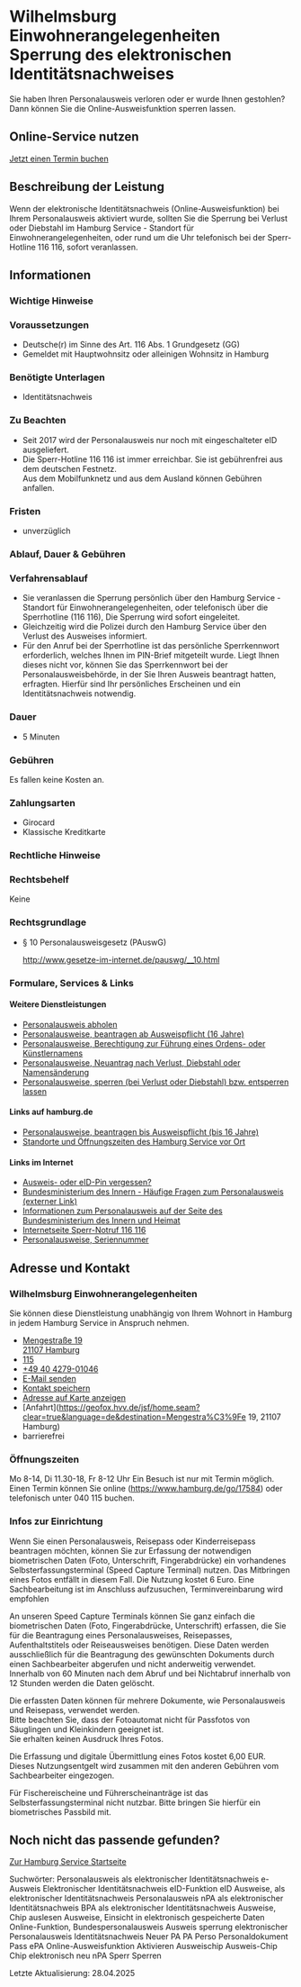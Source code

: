 




Wilhelmsburg Einwohnerangelegenheiten Sperrung des elektronischen Identitätsnachweises
======================================================================================

Sie haben Ihren Personalausweis verloren oder er wurde Ihnen gestohlen? Dann können Sie die Online-Ausweisfunktion sperren lassen.

Online-Service nutzen
---------------------

[Jetzt einen Termin buchen](https://serviceportal.hamburg.de/HamburgGateway/FVP/FV/Bezirke/DigiTermin/Dsgvo)

Beschreibung der Leistung
-------------------------

Wenn der elektronische Identitätsnachweis (Online-Ausweisfunktion) bei Ihrem Personalausweis aktiviert wurde, sollten Sie die Sperrung bei Verlust oder Diebstahl im Hamburg Service - Standort für Einwohnerangelegenheiten, oder rund um die Uhr telefonisch bei der Sperr-Hotline 116 116, sofort veranlassen.

Informationen
-------------

### Wichtige Hinweise

### Voraussetzungen

* Deutsche(r) im Sinne des Art. 116 Abs. 1 Grundgesetz (GG)
* Gemeldet mit Hauptwohnsitz oder alleinigen Wohnsitz in Hamburg

### Benötigte Unterlagen

* Identitätsnachweis

### Zu Beachten

* Seit 2017 wird der Personalausweis nur noch mit eingeschalteter eID ausgeliefert.
* Die Sperr-Hotline 116 116 ist immer erreichbar. Sie ist gebührenfrei aus dem deutschen Festnetz.  
  Aus dem Mobilfunknetz und aus dem Ausland können Gebühren anfallen.

### Fristen

  
* unverzüglich

### Ablauf, Dauer & Gebühren

### Verfahrensablauf

* Sie veranlassen die Sperrung persönlich über den Hamburg Service - Standort für Einwohnerangelegenheiten, oder telefonisch über die Sperrhotline (116 116), Die Sperrung wird sofort eingeleitet.
* Gleichzeitig wird die Polizei durch den Hamburg Service über den Verlust des Ausweises informiert.
* Für den Anruf bei der Sperrhotline ist das persönliche Sperrkennwort erforderlich, welches Ihnen im PIN-Brief mitgeteilt wurde. Liegt Ihnen dieses nicht vor, können Sie das Sperrkennwort bei der Personalausweisbehörde, in der Sie Ihren Ausweis beantragt hatten, erfragten. Hierfür sind Ihr persönliches Erscheinen und ein Identitätsnachweis notwendig.

### Dauer

  
* 5 Minuten
  

### Gebühren

Es fallen keine Kosten an.

### Zahlungsarten

* Girocard
* Klassische Kreditkarte

### Rechtliche Hinweise

### Rechtsbehelf

Keine

### Rechtsgrundlage

  
* § 10 Personalausweisgesetz (PAuswG)  
    
  <http://www.gesetze-im-internet.de/pauswg/__10.html>

### Formulare, Services & Links

#### Weitere Dienstleistungen

* [Personalausweis abholen](https://www.hamburg.de/service/info/11882273/)
* [Personalausweise, beantragen ab Ausweispflicht (16 Jahre)](https://www.hamburg.de/service/info/11298988/n0)
* [Personalausweise, Berechtigung zur Führung eines Ordens- oder Künstlernamens](https://www.hamburg.de/service/info/11299794/)
* [Personalausweise, Neuantrag nach Verlust, Diebstahl oder Namensänderung](https://www.hamburg.de/service/info/11891147/)
* [Personalausweise, sperren (bei Verlust oder Diebstahl) bzw. entsperren lassen](https://www.hamburg.de/service/suche/personalausweis/)

#### Links auf hamburg.de

* [Personalausweise, beantragen bis Ausweispflicht (bis 16 Jahre)](https://www.hamburg.de/barrierefrei/leichte-sprache/service/13659500/dgs-beantragung-eines-personalausweises/)
* [Standorte und Öffnungszeiten des Hamburg Service vor Ort](https://www.hamburg.de/go/17584)

#### Links im Internet

* [Ausweis- oder eID-Pin vergessen?](http://www.pin-ruecksetzbrief-bestellen.de/)
* [Bundesministerium des Innern - Häufige Fragen zum Personalausweis (externer Link)](https://www.bmi.bund.de/Webs/PA/DE/service/faq/faq-artikel.html)
* [Informationen zum Personalausweis auf der Seite des Bundesministerium des Innern und Heimat](https://www.personalausweisportal.de/)
* [Internetseite Sperr-Notruf 116 116](https://www.sperr-notruf.de/index.html)
* [Personalausweise, Seriennummer](https://www.bmi.bund.de/SharedDocs/downloads/DE/veroeffentlichungen/themen/moderne-verwaltung/ausweise/personalausweis-seriennummer.pdf?__blob=publicationFile&v=10)

Adresse und Kontakt
-------------------

### Wilhelmsburg Einwohnerangelegenheiten

Sie können diese Dienstleistung unabhängig von Ihrem Wohnort in Hamburg in jedem Hamburg Service in Anspruch nehmen.

* [Mengestraße 19   
  21107 Hamburg](#)
* [115](tel:+4940115 "115")
* [+49 40 4279-01046](tel:+4940427901046 "+49 40 4279-01046")
* [E-Mail senden](mailto:mobilesteamsued@hamburgservice.de)
* [Kontakt speichern](//iason.hamburg.de/befi/info/vcard/111109838/ "Kontakt speichern")
* [Adresse auf Karte anzeigen](#)
* [Anfahrt](https://geofox.hvv.de/jsf/home.seam?clear=true&language=de&destination=Mengestra%C3%9Fe 19, 21107 Hamburg)
* barrierefrei

### Öffnungszeiten

Mo 8-14, Di 11.30-18, Fr 8-12 Uhr Ein Besuch ist nur mit Termin möglich. Einen Termin können Sie online (https://www.hamburg.de/go/17584) oder telefonisch unter 040 115 buchen.

### Infos zur Einrichtung

Wenn Sie einen Personalausweis, Reisepass oder Kinderreisepass beantragen möchten, können Sie zur Erfassung der notwendigen biometrischen Daten (Foto, Unterschrift, Fingerabdrücke) ein vorhandenes Selbsterfassungsterminal (Speed Capture Terminal) nutzen. Das Mitbringen eines Fotos entfällt in diesem Fall. Die Nutzung kostet 6 Euro. Eine Sachbearbeitung ist im Anschluss aufzusuchen, Terminvereinbarung wird empfohlen

An unseren Speed Capture Terminals können Sie ganz einfach die biometrischen Daten (Foto, Fingerabdrücke, Unterschrift) erfassen, die Sie für die Beantragung eines Personalausweises, Reisepasses, Aufenthaltstitels oder Reiseausweises benötigen. Diese Daten werden ausschließlich für die Beantragung des gewünschten Dokuments durch einen Sachbearbeiter abgerufen und nicht anderweitig verwendet. Innerhalb von 60 Minuten nach dem Abruf und bei Nichtabruf innerhalb von 12 Stunden werden die Daten gelöscht.  
  
Die erfassten Daten können für mehrere Dokumente, wie Personalausweis und Reisepass, verwendet werden.  
Bitte beachten Sie, dass der Fotoautomat nicht für Passfotos von Säuglingen und Kleinkindern geeignet ist.  
Sie erhalten keinen Ausdruck Ihres Fotos.  
  
Die Erfassung und digitale Übermittlung eines Fotos kostet 6,00 EUR. Dieses Nutzungsentgelt wird zusammen mit den anderen Gebühren vom Sachbearbeiter eingezogen.  
  
Für Fischereischeine und Führerscheinanträge ist das Selbsterfassungsterminal nicht nutzbar. Bitte bringen Sie hierfür ein biometrisches Passbild mit.

Noch nicht das passende gefunden?
---------------------------------

 [Zur Hamburg Service Startseite](/service/)

Suchwörter: Personalausweis als elektronischer Identitätsnachweis e-Ausweis Elektronischer Identitätsnachweis eID-Funktion eID Ausweise, als elektronischer Identitätsnachweis Personalausweis nPA als elektronischer Identitätsnachweis BPA als elektronischer Identitätsnachweis Ausweise, Chip auslesen Ausweise, Einsicht in elektronisch gespeicherte Daten Online-Funktion, Bundespersonalausweis Ausweis sperrung elektronischer Personalausweis Identitätsnachweis Neuer PA PA Perso Personaldokument Pass ePA Online-Ausweisfunktion Aktivieren Ausweischip Ausweis-Chip Chip elektronisch neu nPA Sperr Sperren

Letzte Aktualisierung: 28.04.2025

